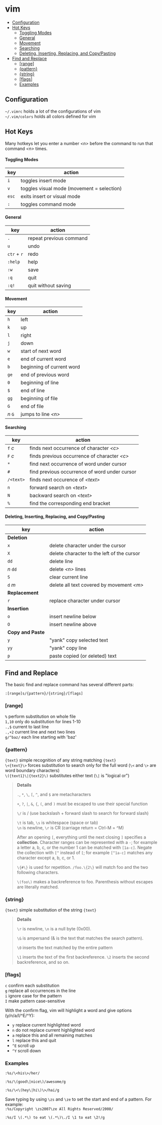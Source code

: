 # vim
* [Configuration](vim.md#configuration)
* [Hot Keys](vim.md#hot-keys)
  * [Toggling Modes](vim.md#toggling-modes)
  * [General](vim.md#general)
  * [Movement](vim.md#movement)
  * [Searching](vim.md#searching)
  * [Deleting, Inserting, Replacing, and Copy/Pasting](vim.md#deleting-inserting-replacing-and-copy-pasting)
* [Find and Replace](vim.md#find-and-replace)
  * [\[range\]](vim.md#range)
  * [{pattern}](vim.md#pattern)
  * [{string}](vim.md#string)
  * [\[flags\]](vim.md#flags)
  * [Examples](vim.md#examples)

## Configuration
`~/.vimrc` holds a lot of the configurations of vim   
`~/.vim/colors` holds all colors defined for vim  

## Hot Keys

Many hotkeys let you enter a number _&lt;n&gt;_ before the command to run that command _&lt;n&gt;_ times.

#### Toggling Modes
| key   | action                                     |
| ----- | ------------------------------------------ |
| `i`   | toggles insert mode                        |
| `v`   | toggles visual mode (movement = selection) |
| `esc` | exits insert or visual mode                |
| `:`   | toggles command mode                       |

#### General
| key         | action                  |
| ----------- | ----------------------- |
| `.`         | repeat previous command |
| `u`         | undo                    |
| `ctr` + `r` | redo                    |
| `:help`     | help                    |
| `:w`        | save                    |
| `:q`        | quit                    |
| `:q!`       | quit without saving     |

#### Movement
| key     | action                    |
| ------- | ------------------------- |
| `h`     | left                      |
| `k`     | up                        |
| `l`     | right                     |
| `j`     | down                      |
| `w`     | start of next word        |
| `e`     | end of current word       |
| `b`     | beginning of current word |
| `ge`    | end of previous word      |
| `0`     | beginning of line         |
| `$`     | end of line               |
| `gg`    | beginning of file         |
| `G`     | end of file               |
| _n_ `G` | jumps to line _&lt;n&gt;_ |

#### Searching
| key       | action                                             |
| --------- | -------------------------------------------------- |
| `f` _c_   | finds next occurrence of character _&lt;c&gt;_     |
| `F` _c_   | finds previous occurrence of character _&lt;c&gt;_ |
| `*`       | find next occurrence of word under cursor          |
| `#`       | find previous occurrence of word under cursor      |
| `/<text>` | finds next occurence of _&lt;text&gt;_             |
| `n`       | forward search on _&lt;text&gt;_                   |
| `N`       | backward search on _&lt;text&gt;_                  |
| `%`       | find the corresponding end bracket                 |

#### Deleting, Inserting, Replacing, and Copy/Pasting
| key                | action                                          |
| ------------------ | ----------------------------------------------- |
| **Deletion**       |                                                 |
| `x`                | delete character under the cursor               |
| `X`                | delete character to the left of the cursor      |
| `dd`               | delete line                                     |
| _n_ `dd`           | delete _&lt;n&gt;_ lines                        |
| `S`                | clear current line                              |
| `d` _m_            | delete all text covered by movement _&lt;m&gt;_ |
| **Replacement**    |                                                 |
| `r`                | replace character under cursor                  |
| **Insertion**      |                                                 |
| `o`                | insert newline below                            |
| `O`                | insert newline above                            |
| **Copy and Paste** |                                                 |
| `y`                | "yank" copy selected text                       |
| `yy`               | "yank" copy line                                |
| `p`                | paste copied (or `d`eleted) text                |


## Find and Replace

The basic find and replace command has several different parts:
```
:[range]s/{pattern}/{string}/[flags]
```

### [range]
`%` perform substitution on whole file  
`1,10` only do substitution for lines 1-10  
`.,$` current to last line  
`.,+2` current line and next two lines  
`g/^baz/` each line starting with 'baz'  

### {pattern}
`{text}` simple recognition of any string matching `{text}`  
`\<{text}\>` forces substitution to search only for the full word (`\<` and `\>` are word boundary characters)  
`\({text1}\|{text2}\)` substitutes either text (`\|` is "logical or")  

> **Details**
>
>`.`, `*`, `\`, `[`, `^`, and `$` are metacharacters
>
>`+`, `?`, `|`, `&`, `{`, `(`, and `)` must be escaped to use their special function
>  
>`\/` is / (use backslash + forward slash to search for forward slash)
>
>`\t` is tab, `\s` is whitespace (space or tab)  
>`\n` is newline, `\r` is CR (carriage return = Ctrl-M = ^M)
>
>After an opening `[`, everything until the next closing `]` specifies a **collection**. Character ranges can be represented with a `-`; for example a letter a, b, c, or the number 1 can be matched with `[1a-c]`. Negate the collection with `[^` instead of `[`; for example `[^1a-c]` matches any character except a, b, c, or 1.
>
>`\{#\}` is used for repetition. `/foo.\{2\}` will match foo and the two following characters.
>
>`\(foo\)` makes a backreference to foo. Parenthesis without escapes are literally matched.

### {string}
`{text}` simple substitution of the string `{text}`  

>**Details**
>
>`\r` is newline, `\n` is a null byte (0x00).
>
>`\&` is ampersand (& is the text that matches the search pattern).
>
>`\0` inserts the text matched by the entire pattern
>
>`\1` inserts the text of the first backreference. `\2` inserts the second backreference, and so on.


### [flags]
`c` confirm each substitution  
`g` replace all occurrences in the line  
`i` ignore case for the pattern  
`I` make pattern case-sensitive  

With the confirm flag, vim will highlight a word and give options (y/n/a/l/^E/^Y):  
* `y` replace current highlighted word  
* `n` do not replace current highlighted word  
* `a` replace this and all remaining matches  
* `l` replace this and quit  
* `^E` scroll up  
* `^Y` scroll down  

### Examples
`:%s/\<his\>/her/`

`:%s/\(good\|nice\)/awesome/g`

`:%s/\<\(hey\|hi\)\>/hai/g`

Save typing by using `\zs` and `\ze` to set the start and end of a pattern. For example:  
`:%s/Copyright \zs2007\ze All Rights Reserved/2008/`

`:%s/I \(.*\) to eat \(.*\)\./I \1 to eat \2!/g`
